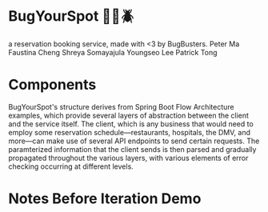 # BugYourSpot 🐛🐞🪲
a reservation booking service, made with <3 by BugBusters.
Peter Ma 
Faustina Cheng
Shreya Somayajula
Youngseo Lee
Patrick Tong

# Components 
BugYourSpot's structure derives from Spring Boot Flow Architecture examples, which provide several layers of abstraction between the client 
and the service itself. The client, which is any business that would need to employ some reservation schedule—restaurants, hospitals, the DMV,
and more—can make use of several API endpoints to send certain requests. The paramterized information that the client sends is then parsed
and gradually propagated throughout the various layers, with various elements of error checking occurring at different levels. 

# Notes Before Iteration Demo
